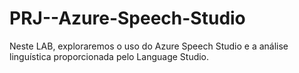 # PRJ--Azure-Speech-Studio
Neste LAB, exploraremos o uso do Azure Speech Studio e a análise linguística proporcionada pelo Language Studio.
